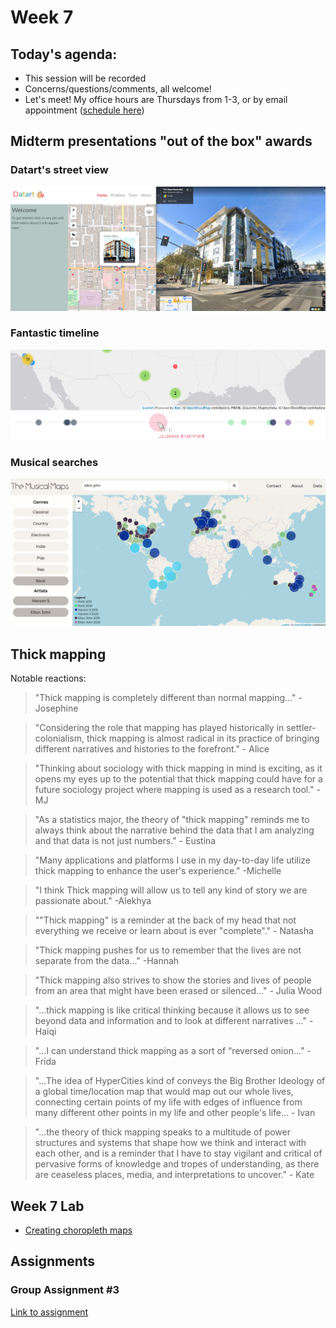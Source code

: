 # Week 7

## Today's agenda:

- This session will be recorded
- Concerns/questions/comments, all welcome!
- Let's meet! My office hours are Thursdays from 1-3, or by email appointment ([schedule here](https://calendly.com/yohda/officehours))

## Midterm presentations "out of the box" awards

### Datart's street view
<kbd><a href="https://kimjee8955.github.io/Datart/" target="_blank"><img src="images/datart.png"></a></kbd>

### Fantastic timeline
<kbd><a href="https://lynnt2.github.io/FantasticFour/Midterm/timeline.html" target="_blank"><img src="images/fantastic.png"></a></kbd>

### Musical searches
<kbd><a href="https://justisg.github.io/TheMusicalMaps/Website/map.html" target="_blank"><img src="images/musical.png"></a></kbd>

## Thick mapping

Notable reactions:

> "Thick mapping is completely different than normal mapping..." - Josephine

> "Considering the role that mapping has played historically in settler-colonialism, thick mapping is almost radical in its practice of bringing different narratives and histories to the forefront." - Alice

> "Thinking about sociology with thick mapping in mind is exciting, as it opens my eyes up to the potential that thick mapping could have for a future sociology project where mapping is used as a research tool." -MJ

> "As a statistics major, the theory of "thick mapping" reminds me to always think about the narrative behind the data that I am analyzing and that data is not just numbers." - Eustina

> "Many applications and platforms I use in my day-to-day life utilize thick mapping to enhance the user's experience." -Michelle

> "I think Thick mapping will allow us to tell any kind of story we are passionate about." -Alekhya


> ""Thick mapping" is a reminder at the back of my head that not everything we receive or learn about is ever "complete"." - Natasha

> "Thick mapping pushes for us to remember that the lives are not separate from the data..." -Hannah

> "Thick mapping also strives to show the stories and lives of people from an area that might have been erased or silenced..." - Julia Wood

> "...thick mapping is like critical thinking because it allows us to see beyond data and information and to look at different narratives ..." - Haiqi

> "...I can understand thick mapping as a sort of “reversed onion..." - Frida

> "...The idea of HyperCities kind of conveys the Big Brother Ideology of a global time/location map that would map out our whole lives, connecting certain points of my life with edges of influence from many different other points in my life and other people's life... - Ivan

> "...the theory of thick mapping speaks to a multitude of power structures and systems that shape how we think and interact with each other, and is a reminder that I have to stay vigilant and critical of pervasive forms of knowledge and tropes of understanding, as there are ceaseless places, media, and interpretations to uncover." - Kate

## Week 7 Lab
- [Creating choropleth maps](lab)

## Assignments

### Group Assignment #3

[Link to assignment](https://github.com/yohman/21S-DH151/blob/main/Group%20Assignments/GroupAssignment3.md)


